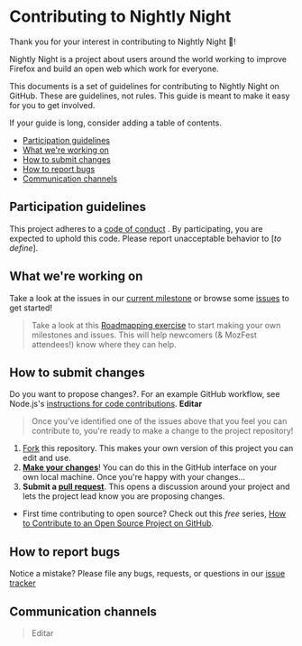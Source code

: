 
# Contributing to Nightly Night

Thank you for your interest in contributing to Nightly Night :tada:! 

Nightly Night is a project about users around the world working to improve Firefox and build an open web which work for everyone.

This documents is a set of guidelines for contributing to Nightly Night on GitHub. These are guidelines, not rules. This guide is meant to make it easy for you to get involved.

If your guide is long, consider adding a table of contents.

* [Participation guidelines](#participation-guidelines)
* [What we're working on](#what-were-working-on)
* [How to submit changes](#how-to-submit-changes)
* [How to report bugs](#how-to-report-bugs)
* [Communication channels](#communication-channels)

## Participation guidelines

This project adheres to a [code of conduct](https://github.com/LIDSOL/nightlynight/blob/master/CODE_OF_CONDUCT.md "code of conduct") . By participating, you are expected to uphold this code. Please report unacceptable behavior to [*to define*].

## What we're working on

Take a look at the issues in our [current milestone](https://github.com/LIDSOL/nightlynight/milestone/1) or browse some [issues](https://github.com/LIDSOL/nightlynight/issues) to get started!

> Take a look at this [Roadmapping exercise](http://mozillascience.github.io/working-open-workshop/roadmapping/) to start making your own milestones and issues. This will help newcomers (& MozFest attendees!) know where they can help.

## How to submit changes

Do you want to propose changes?. For an example GitHub workflow, see Node.js's [instructions for code contributions](https://github.com/nodejs/node/blob/master/CONTRIBUTING.md#code-contributions). **Editar**

> Once you've identified one of the issues above that you feel you can contribute to, you're ready to make a change to the project repository!
 
1. [Fork](https://github.com/LIDSOL/nightlynight/) this repository. This makes your own version of this project you can edit and use.
2. **[Make your changes](https://guides.github.com/activities/forking/#making-changes)**! You can do this in the GitHub interface on your own local machine. Once you're happy with your changes...
3. **Submit a [pull request](https://help.github.com/articles/proposing-changes-to-a-project-with-pull-requests/)**. This opens a discussion around your project and lets the project lead know you are proposing changes.

* First time contributing to open source? Check out this *free* series, [How to Contribute to an Open Source Project on GitHub](https://egghead.io/series/how-to-contribute-to-an-open-source-project-on-github).

## How to report bugs

Notice a mistake? Please file any bugs, requests, or questions in our [issue tracker](https://github.com/LIDSOL/nightlynight/issues/new "issue tracker")

## Communication channels

> Editar


